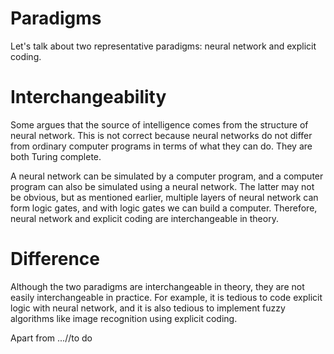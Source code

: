 # Paradigms

Let's talk about two representative paradigms: neural network and explicit coding.

# Interchangeability

Some argues that the source of intelligence comes from the structure of neural network. This is not correct because neural networks do not differ from ordinary computer programs in terms of what they can do. They are both Turing complete.

A neural network can be simulated by a computer program, and a computer program can also be simulated using a neural network. The latter may not be obvious, but as mentioned earlier, multiple layers of neural network can form logic gates, and with logic gates we can build a computer. Therefore, neural network and explicit coding are interchangeable in theory.

# Difference

Although the two paradigms are interchangeable in theory, they are not easily interchangeable in practice. For example, it is tedious to code explicit logic with neural network, and it is also tedious to implement fuzzy algorithms like image recognition using explicit coding.

Apart from ...//to do